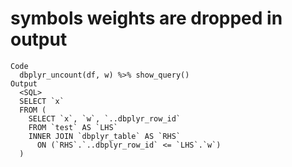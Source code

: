 # symbols weights are dropped in output

    Code
      dbplyr_uncount(df, w) %>% show_query()
    Output
      <SQL>
      SELECT `x`
      FROM (
        SELECT `x`, `w`, `..dbplyr_row_id`
        FROM `test` AS `LHS`
        INNER JOIN `dbplyr_table` AS `RHS`
          ON (`RHS`.`..dbplyr_row_id` <= `LHS`.`w`)
      )

